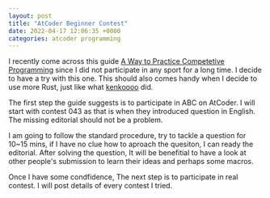 ```yaml
---
layout: post
title: "AtCoder Beginner Contest"
date: 2022-04-17 12:06:35 +0000
categories: atcoder programming
---
```

I recently come across this guide [A Way to Practice Competetive Programming][way] since
I did not participate in any sport for a long time. I decide to have a try with this one. This should also comes handy when I decide to use more Rust, just like what [kenkoooo][kenkoo] did.

The first step the guide suggests is to participate in ABC on AtCoder. I will start with
contest 043 as that is when they introduced question in English. The missing editorial should not be a problem.

I am going to follow the standard procedure, try to tackle a question for 10~15 mins, if I have no clue how to aproach the quesiton, I can ready the editorial. After solving the question, It will be benefitial to have a look at other people's submission to learn their ideas and perhaps some macros.

Once I have some condfidence, The next step is to participate in real contest. I will post details of every contest I tried.

[way]: https://drive.google.com/file/d/1J2x8pIYQ3MXANgvzOgBciWd3d79j_Exa/view
[kenkoo]: https://kenkoooo.github.io/